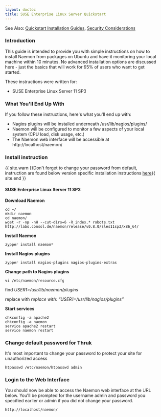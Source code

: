 ```yaml
---
layout: doctoc
title: SUSE Enterprise Linux Server Quickstart
---
```

<span class="glyphicon glyphicon-arrow-right"></span> See Also: <a href="quickstart.html">Quickstart Installation Guides</a>, <a href="security.html">Security Considerations</a>

### Introduction

This guide is intended to provide you with simple instructions on how to install Naemon from packages on Ubuntu and have it monitoring your local machine within 10 minutes. No advanced installation options are discussed here - just the basics that will work for 95% of users who want to get started.

These instructions were written for:

* SUSE Enterprise Linux Server 11 SP3

### What You'll End Up With

If you follow these instructions, here's what you'll end up with:

<ul>
<li>Nagios plugins will be installed underneath /usr/lib/nagios/plugins/</li>
<li>Naemon will be configured to monitor a few aspects of your local system (CPU load, disk usage, etc.)</li>
<li>The Naemon web interface will be accessible at http://localhost/naemon/</li>
</ul>

### Install instruction 

{{ site.warn }}Don't forget to change your password from default, instruction are found below version specific installation instructions <a href="#change_default_password_for_thruk">here</a>{{ site.end }}

#### SUSE Enterprise Linux Server 11 SP3

**Download Naemon**

```
cd ~/
mkdir naemon
cd naemon/
wget -r -np -nH --cut-dirs=6 -R index.* robots.txt http://labs.consol.de/naemon/release/v0.8.0/sles11sp3/x86_64/
```

**Install Naemon**

```
zypper install naemon*
```

**Install Nagios plugins**

```
zypper install nagios-plugins nagios-plugins-extras
```

**Change path to Nagios plugins**

```
vi /etc/naemon/resource.cfg 
```

find *$USER1$=/usr/lib/naemon/plugins*

replace with *replace with: “$USER1$=/usr/lib/nagios/plugins”*

**Start services**

```
chkconfig -a apache2
chkconfig -a naemon
service apache2 restart
service naemon restart
```

### Change default password for Thruk

It's most important to change your password to protect your site for unauthorized access

```
htpasswd /etc/naemon/htpasswd admin
```

### Login to the Web Interface

You should now be able to access the Naemon web interface at the URL below.  You'll be prompted for the username admin and password you specified earlier or admin if you did not change your password.

```
http://localhost/naemon/
```
